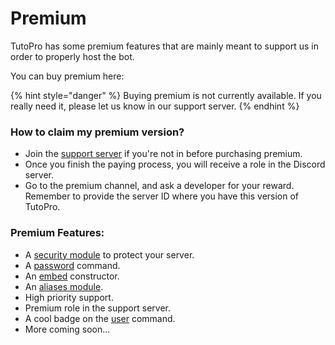 # Premium

TutoPro has some premium features that are mainly meant to support us in order to properly host the bot.

You can buy premium here:&#x20;

{% hint style="danger" %}
Buying premium is not currently available. If you really need it, please let us know in our support server.
{% endhint %}

### &#x20;**How to claim my premium version?**

* Join the [support server](https://support.phodit.xyz) if you're not in before purchasing premium.
* Once you finish the paying process, you will receive a role in the Discord server.
* Go to the premium channel, and ask a developer for your reward. Remember to provide the server ID where you have this version of TutoPro.

### Premium Features:

* A [security module](configuration/modules/security.md) to protect your server.
* A [password](commands/miscellaneous.md#access-secured-server-roles) command.
* An [embed](commands/miscellaneous.md#create-an-embed) constructor.
* An [aliases module](configuration/modules/aliases.md).
* High priority support.
* Premium role in the support server.
* A cool badge on the [user](commands/miscellaneous.md#fetch-information-of-a-user) command.
* More coming soon...

